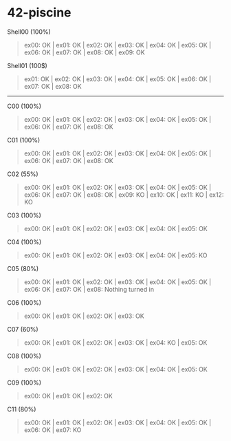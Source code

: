 # 42-piscine
Shell00 (100%)

>ex00: OK | ex01: OK | ex02: OK | ex03: OK | ex04: OK | ex05: OK | ex06: OK | ex07: OK | ex08: OK | ex09: OK

Shell01 (100$)

>ex01: OK | ex02: OK | ex03: OK | ex04: OK | ex05: OK | ex06: OK | ex07: OK | ex08: OK

***

C00 (100%)

>ex00: OK | ex01: OK | ex02: OK | ex03: OK | ex04: OK | ex05: OK | ex06: OK | ex07: OK | ex08: OK


C01 (100%)

>ex00: OK | ex01: OK | ex02: OK | ex03: OK | ex04: OK | ex05: OK | ex06: OK | ex07: OK | ex08: OK



C02 (55%)

>ex00: OK | ex01: OK | ex02: OK | ex03: OK | ex04: OK | ex05: OK | ex06: OK | ex07: OK | ex08: OK | ex09: KO | ex10: OK | ex11: KO | ex12: KO


C03 (100%)

>ex00: OK | ex01: OK | ex02: OK | ex03: OK | ex04: OK | ex05: OK


C04 (100%)

>ex00: OK | ex01: OK | ex02: OK | ex03: OK | ex04: OK | ex05: KO


C05 (80%)

>ex00: OK | ex01: OK | ex02: OK | ex03: OK | ex04: OK | ex05: OK | ex06: OK | ex07: OK | ex08: Nothing turned in


C06 (100%)

>ex00: OK | ex01: OK | ex02: OK | ex03: OK

C07 (60%)

>ex00: OK | ex01: OK | ex02: OK | ex03: OK | ex04: KO | ex05: OK

C08 (100%)

>ex00: OK | ex01: OK | ex02: OK | ex03: OK | ex04: OK | ex05: OK


C09 (100%)

>ex00: OK | ex01: OK | ex02: OK

C11 (80%)

>ex00: OK | ex01: OK | ex02: OK | ex03: OK | ex04: OK | ex05: OK | ex06: OK | ex07: KO
